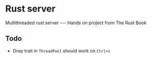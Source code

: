 # Rust server
Multithreaded rust server --- Hands on project from The Rust Book

## Todo
- Drop trait in `ThreadPool` should work on `Ctrl+c`